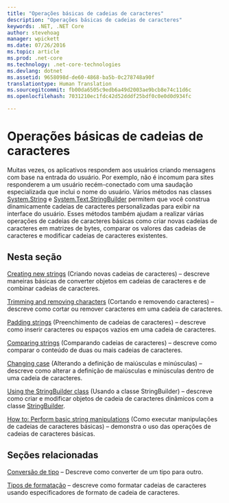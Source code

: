 ```yaml
---
title: "Operações básicas de cadeias de caracteres"
description: "Operações básicas de cadeias de caracteres"
keywords: .NET, .NET Core
author: stevehoag
manager: wpickett
ms.date: 07/26/2016
ms.topic: article
ms.prod: .net-core
ms.technology: .net-core-technologies
ms.devlang: dotnet
ms.assetid: 9658098d-de60-4868-ba5b-0c278748a90f
translationtype: Human Translation
ms.sourcegitcommit: fb00da6505c9edb6a49d2003ae9bcb8e74c11d6c
ms.openlocfilehash: 7031210ec1fdc42d52dddf25bdf0c0e0d0d934fc

---
```


# <a name="basic-string-operations"></a>Operações básicas de cadeias de caracteres

Muitas vezes, os aplicativos respondem aos usuários criando mensagens com base na entrada do usuário. Por exemplo, não é incomum para sites responderem a um usuário recém-conectado com uma saudação especializada que inclui o nome do usuário. Vários métodos nas classes [System.String](xref:System.String) e [System.Text.StringBuilder](xref:System.Text.StringBuilder) permitem que você construa dinamicamente cadeias de caracteres personalizadas para exibir na interface do usuário. Esses métodos também ajudam a realizar várias operações de cadeias de caracteres básicas como criar novas cadeias de caracteres em matrizes de bytes, comparar os valores das cadeias de caracteres e modificar cadeias de caracteres existentes.

## <a name="in-this-section"></a>Nesta seção

[Creating new strings](creating-new.md) (Criando novas cadeias de caracteres) – descreve maneiras básicas de converter objetos em cadeias de caracteres e de combinar cadeias de caracteres.

[Trimming and removing characters](trimming.md) (Cortando e removendo caracteres) – descreve como cortar ou remover caracteres em uma cadeia de caracteres. 

[Padding strings](padding.md) (Preenchimento de cadeias de caracteres) – descreve como inserir caracteres ou espaços vazios em uma cadeia de caracteres.

[Comparing strings](comparing.md) (Comparando cadeias de caracteres) – descreve como comparar o conteúdo de duas ou mais cadeias de caracteres.

[Changing case](changing-case.md) (Alterando a definição de maiúsculas e minúsculas) – descreve como alterar a definição de maiúsculas e minúsculas dentro de uma cadeia de caracteres.

[Using the StringBuilder class](stringbuilder.md) (Usando a classe StringBuilder) – descreve como criar e modificar objetos de cadeia de caracteres dinâmicos com a classe [StringBuilder](xref:System.Text.StringBuilder).

[How to: Perform basic string manipulations](basic-manipulations.md) (Como executar manipulações de cadeias de caracteres básicas) – demonstra o uso das operações de cadeias de caracteres básicas.

## <a name="related-sections"></a>Seções relacionadas

[Conversão de tipo](type-conversion.md) – Descreve como converter de um tipo para outro.

[Tipos de formatação](formatting-types.md) – descreve como formatar cadeias de caracteres usando especificadores de formato de cadeia de caracteres.





<!--HONumber=Nov16_HO4-->



